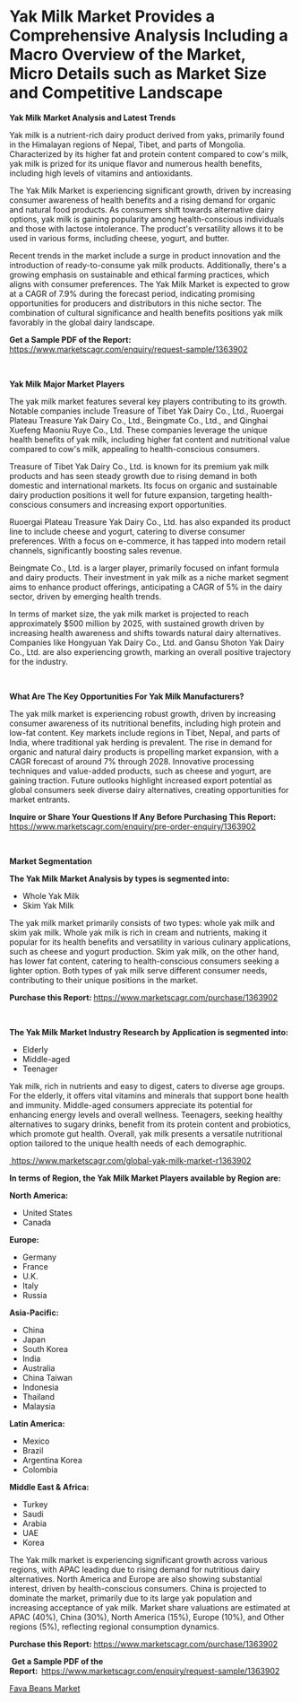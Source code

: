 <p><h1>Yak Milk Market Provides a Comprehensive Analysis Including a Macro Overview of the Market, Micro Details such as Market Size and Competitive Landscape</h1></p><p><strong>Yak Milk Market Analysis and Latest Trends</strong></p>
<p><p>Yak milk is a nutrient-rich dairy product derived from yaks, primarily found in the Himalayan regions of Nepal, Tibet, and parts of Mongolia. Characterized by its higher fat and protein content compared to cow's milk, yak milk is prized for its unique flavor and numerous health benefits, including high levels of vitamins and antioxidants.</p><p>The Yak Milk Market is experiencing significant growth, driven by increasing consumer awareness of health benefits and a rising demand for organic and natural food products. As consumers shift towards alternative dairy options, yak milk is gaining popularity among health-conscious individuals and those with lactose intolerance. The product's versatility allows it to be used in various forms, including cheese, yogurt, and butter.</p><p>Recent trends in the market include a surge in product innovation and the introduction of ready-to-consume yak milk products. Additionally, there's a growing emphasis on sustainable and ethical farming practices, which aligns with consumer preferences. The Yak Milk Market is expected to grow at a CAGR of 7.9% during the forecast period, indicating promising opportunities for producers and distributors in this niche sector. The combination of cultural significance and health benefits positions yak milk favorably in the global dairy landscape.</p></p>
<p><strong>Get a Sample PDF of the Report:&nbsp;</strong> <a href="https://www.marketscagr.com/enquiry/request-sample/1363902?utm_campaign=2246&utm_medium=2&utm_source=Github&utm_content=ia&utm_term=14022025&utm_id=yak-milk">https://www.marketscagr.com/enquiry/request-sample/1363902</a></p>
<p>&nbsp;</p>
<p><strong>Yak Milk Major Market Players</strong></p>
<p><p>The yak milk market features several key players contributing to its growth. Notable companies include Treasure of Tibet Yak Dairy Co., Ltd., Ruoergai Plateau Treasure Yak Dairy Co., Ltd., Beingmate Co., Ltd., and Qinghai Xuefeng Maoniu Ruye Co., Ltd. These companies leverage the unique health benefits of yak milk, including higher fat content and nutritional value compared to cow's milk, appealing to health-conscious consumers.</p><p>Treasure of Tibet Yak Dairy Co., Ltd. is known for its premium yak milk products and has seen steady growth due to rising demand in both domestic and international markets. Its focus on organic and sustainable dairy production positions it well for future expansion, targeting health-conscious consumers and increasing export opportunities.</p><p>Ruoergai Plateau Treasure Yak Dairy Co., Ltd. has also expanded its product line to include cheese and yogurt, catering to diverse consumer preferences. With a focus on e-commerce, it has tapped into modern retail channels, significantly boosting sales revenue.</p><p>Beingmate Co., Ltd. is a larger player, primarily focused on infant formula and dairy products. Their investment in yak milk as a niche market segment aims to enhance product offerings, anticipating a CAGR of 5% in the dairy sector, driven by emerging health trends.</p><p>In terms of market size, the yak milk market is projected to reach approximately $500 million by 2025, with sustained growth driven by increasing health awareness and shifts towards natural dairy alternatives. Companies like Hongyuan Yak Dairy Co., Ltd. and Gansu Shoton Yak Dairy Co., Ltd. are also experiencing growth, marking an overall positive trajectory for the industry.</p></p>
<p>&nbsp;</p>
<p><strong>What Are The Key Opportunities For Yak Milk Manufacturers?</strong></p>
<p><p>The yak milk market is experiencing robust growth, driven by increasing consumer awareness of its nutritional benefits, including high protein and low-fat content. Key markets include regions in Tibet, Nepal, and parts of India, where traditional yak herding is prevalent. The rise in demand for organic and natural dairy products is propelling market expansion, with a CAGR forecast of around 7% through 2028. Innovative processing techniques and value-added products, such as cheese and yogurt, are gaining traction. Future outlooks highlight increased export potential as global consumers seek diverse dairy alternatives, creating opportunities for market entrants.</p></p>
<p><strong>Inquire or Share Your Questions If Any Before Purchasing This Report:</strong> <a href="https://www.marketscagr.com/enquiry/pre-order-enquiry/1363902?utm_campaign=2246&utm_medium=2&utm_source=Github&utm_content=ia&utm_term=14022025&utm_id=yak-milk">https://www.marketscagr.com/enquiry/pre-order-enquiry/1363902</a></p>
<p>&nbsp;</p>
<p><strong>Market Segmentation</strong></p>
<p><strong>The Yak Milk Market Analysis by types is segmented into:</strong></p>
<p><ul><li>Whole Yak Milk</li><li>Skim Yak Milk</li></ul></p>
<p><p>The yak milk market primarily consists of two types: whole yak milk and skim yak milk. Whole yak milk is rich in cream and nutrients, making it popular for its health benefits and versatility in various culinary applications, such as cheese and yogurt production. Skim yak milk, on the other hand, has lower fat content, catering to health-conscious consumers seeking a lighter option. Both types of yak milk serve different consumer needs, contributing to their unique positions in the market.</p></p>
<p><strong>Purchase this Report:&nbsp;</strong><a href="https://www.marketscagr.com/purchase/1363902?utm_campaign=2246&utm_medium=2&utm_source=Github&utm_content=ia&utm_term=14022025&utm_id=yak-milk">https://www.marketscagr.com/purchase/1363902</a></p>
<p>&nbsp;</p>
<p><strong>The Yak Milk Market Industry Research by Application is segmented into:</strong></p>
<p><ul><li>Elderly</li><li>Middle-aged</li><li>Teenager</li></ul></p>
<p><p>Yak milk, rich in nutrients and easy to digest, caters to diverse age groups. For the elderly, it offers vital vitamins and minerals that support bone health and immunity. Middle-aged consumers appreciate its potential for enhancing energy levels and overall wellness. Teenagers, seeking healthy alternatives to sugary drinks, benefit from its protein content and probiotics, which promote gut health. Overall, yak milk presents a versatile nutritional option tailored to the unique health needs of each demographic.</p></p>
<p><a href="https://www.marketscagr.com/global-yak-milk-market-r1363902?utm_campaign=2246&utm_medium=2&utm_source=Github&utm_content=ia&utm_term=14022025&utm_id=yak-milk">&nbsp;https://www.marketscagr.com/global-yak-milk-market-r1363902</a></p>
<p><strong>In terms of Region, the Yak Milk Market Players available by Region are:</strong></p>
<p>
    <p> <strong> North America: </strong>
        <ul>
            <li>United States</li>
            <li>Canada</li>
        </ul>
        </p> 
    <p> <strong> Europe: </strong>
        <ul>
            <li>Germany</li>
            <li>France</li>
            <li>U.K.</li>
            <li>Italy</li>
            <li>Russia</li>
        </ul>
        </p> 
    <p> <strong> Asia-Pacific: </strong>
        <ul>
            <li>China</li>
            <li>Japan</li>
            <li>South Korea</li>
            <li>India</li>
            <li>Australia</li>
            <li>China Taiwan</li>
            <li>Indonesia</li>
            <li>Thailand</li>
            <li>Malaysia</li>
        </ul>
        </p> 
    <p> <strong> Latin America: </strong>
        <ul>
            <li>Mexico</li>
            <li>Brazil</li>
            <li>Argentina Korea</li>
            <li>Colombia</li>
        </ul>
        </p> 
    <p> <strong> Middle East & Africa: </strong>
        <ul>
            <li>Turkey</li>
            <li>Saudi</li>
            <li>Arabia</li>
            <li>UAE</li>
            <li>Korea</li>
        </ul>
    </p>
    </p>
<p><p>The Yak milk market is experiencing significant growth across various regions, with APAC leading due to rising demand for nutritious dairy alternatives. North America and Europe are also showing substantial interest, driven by health-conscious consumers. China is projected to dominate the market, primarily due to its large yak population and increasing acceptance of yak milk. Market share valuations are estimated at APAC (40%), China (30%), North America (15%), Europe (10%), and Other regions (5%), reflecting regional consumption dynamics.</p></p>
<p><strong>Purchase this Report: </strong><a href="https://www.marketscagr.com/purchase/1363902?utm_campaign=2246&utm_medium=2&utm_source=Github&utm_content=ia&utm_term=14022025&utm_id=yak-milk">https://www.marketscagr.com/purchase/1363902</a></p>
<p>&nbsp;<strong>Get a Sample PDF of the Report:&nbsp;&nbsp;</strong><a href="https://www.marketscagr.com/enquiry/request-sample/1363902?utm_campaign=2246&utm_medium=2&utm_source=Github&utm_content=ia&utm_term=14022025&utm_id=yak-milk">https://www.marketscagr.com/enquiry/request-sample/1363902</a></p>
<p><strong></strong></p>
<p><p><a href="https://github.com/skerretflossie9297/Market-Research-Report-List-1/blob/main/fava-beans-market.md?utm_campaign=2246&utm_medium=2&utm_source=Github&utm_content=ia&utm_term=14022025&utm_id=yak-milk">Fava Beans Market</a></p></p>
